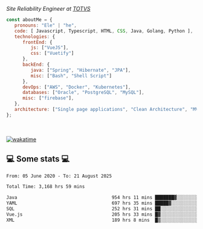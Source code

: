 <p><em>Site Reliability Engineer at <a href="https://www.totvs.com/">TOTVS</a></br>
</em></p>


```javascript
const aboutMe = {
   pronouns: "Ele" | "he",
   code: [ Javascript, Typescript, HTML, CSS, Java, Golang, Python ],
   technologies: {
      frontEnd: {
         js: ["VueJS"],
         css: ["Vuetify"]
      },
      backEnd: {
         java: ["Spring", "Hibernate", "JPA"],
         misc: ["Bash", "Shell Script"]
      },
      devOps: ["AWS", "Docker", "Kubernetes"],
      databases: ["Oracle", "PostgreSQL", "MySQL"],
      misc: ["firebase"],
   },
   architecture: ["Single page applications", "Clean Architecture", "MVC", "Microservices"],
};
```
</br></br>
[![wakatime](https://wakatime.com/badge/user/a3a8ed06-d304-4d6b-bc86-4adc418cdea7.svg)](https://wakatime.com/@a3a8ed06-d304-4d6b-bc86-4adc418cdea7)
<h2>💻 Some stats 💻</h2>

<!--START_SECTION:waka-->

```txt
From: 05 June 2020 - To: 21 August 2025

Total Time: 3,168 hrs 59 mins

Java                                   954 hrs 11 mins ███████▓░░░░░░░░░░░░░░░░░   30.11 %
YAML                                   697 hrs 35 mins █████▓░░░░░░░░░░░░░░░░░░░   22.01 %
SQL                                    252 hrs 31 mins ██░░░░░░░░░░░░░░░░░░░░░░░   07.97 %
Vue.js                                 205 hrs 33 mins █▓░░░░░░░░░░░░░░░░░░░░░░░   06.49 %
XML                                    189 hrs 8 mins  █▒░░░░░░░░░░░░░░░░░░░░░░░   05.97 %
```

<!--END_SECTION:waka-->
